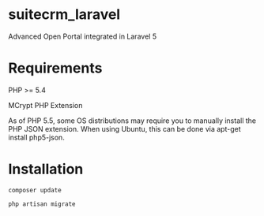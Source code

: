 # suitecrm_laravel
Advanced Open Portal integrated in Laravel 5

# Requirements
PHP >= 5.4

MCrypt PHP Extension

As of PHP 5.5, some OS distributions may require you to manually install the PHP JSON extension.
When using Ubuntu, this can be done via apt-get install php5-json.


# Installation
```
composer update
```

```
php artisan migrate
```

